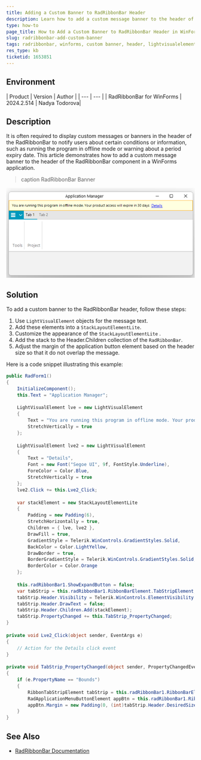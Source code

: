 ```yaml
---
title: Adding a Custom Banner to RadRibbonBar Header
description: Learn how to add a custom message banner to the header of RadRibbonBar in WinForms applications.
type: how-to
page_title: How to Add a Custom Banner to RadRibbonBar Header in WinForms
slug: radribbonbar-add-custom-banner
tags: radribbonbar, winforms, custom banner, header, lightvisualelement, stacklayoutelementlite
res_type: kb
ticketid: 1653851
---
```


## Environment

| Product | Version | Author |
| --- | --- |
| RadRibbonBar for WinForms | 2024.2.514 | Nadya Todorova|

## Description

It is often required to display custom messages or banners in the header of the RadRibbonBar to notify users about certain conditions or information, such as running the program in offline mode or warning about a period expiry date. This article demonstrates how to add a custom message banner to the header of the RadRibbonBar component in a WinForms application.

>caption RadRibbonBar Banner

![WinForms RadRibbonBar Banner](images/add-banner-in-ribbonbar.png)


## Solution

To add a custom banner to the RadRibbonBar header, follow these steps:

1. Use `LightVisualElement` objects for the message text.
2. Add these elements into a `StackLayoutElementLite`.
3. Customize the appearance of the `StackLayoutElementLite` .
4. Add the stack to the Header.Children collection of the `RadRibbonBar`.
5. Adjust the margin of the application button element based on the header size so that it do not overlap the message.

Here is a code snippet illustrating this example:

````C#
public RadForm1()
{
    InitializeComponent();
    this.Text = "Application Manager";

    LightVisualElement lve = new LightVisualElement
    {
        Text = "You are running this program in offline mode. Your product access will expire in 30 days",
        StretchVertically = true
    };

    LightVisualElement lve2 = new LightVisualElement
    {
        Text = "Details",
        Font = new Font("Segoe UI", 9f, FontStyle.Underline),
        ForeColor = Color.Blue,
        StretchVertically = true
    };
    lve2.Click += this.Lve2_Click;

    var stackElement = new StackLayoutElementLite
    {
        Padding = new Padding(6),
        StretchHorizontally = true,
        Children = { lve, lve2 },
        DrawFill = true,
        GradientStyle = Telerik.WinControls.GradientStyles.Solid,
        BackColor = Color.LightYellow,
        DrawBorder = true,
        BorderGradientStyle = Telerik.WinControls.GradientStyles.Solid,
        BorderColor = Color.Orange
    };

    this.radRibbonBar1.ShowExpandButton = false;
    var tabStrip = this.radRibbonBar1.RibbonBarElement.TabStripElement;
    tabStrip.Header.Visibility = Telerik.WinControls.ElementVisibility.Visible;
    tabStrip.Header.DrawText = false;
    tabStrip.Header.Children.Add(stackElement);
    tabStrip.PropertyChanged += this.TabStrip_PropertyChanged;
}

private void Lve2_Click(object sender, EventArgs e)
{
    // Action for the Details click event
}

private void TabStrip_PropertyChanged(object sender, PropertyChangedEventArgs e)
{
    if (e.PropertyName == "Bounds")
    {
        RibbonTabStripElement tabStrip = this.radRibbonBar1.RibbonBarElement.TabStripElement;
        RadApplicationMenuButtonElement appBtn = this.radRibbonBar1.RibbonBarElement.ApplicationButtonElement;
        appBtn.Margin = new Padding(0, (int)tabStrip.Header.DesiredSize.Height, 0, 0);
    }
}

````

## See Also

- [RadRibbonBar Documentation](https://docs.telerik.com/devtools/winforms/controls/ribbonbar/overview)
